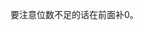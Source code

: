 <!-- date and tags in the next two lines
2017-05-04 21:58:03 +0800
string processing, encryption
-->

要注意位数不足的话在前面补0。
